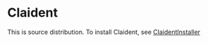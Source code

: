 # Claident

This is source distribution.
To install Claident, see [ClaidentInstaller](https://github.com/astanabe/ClaidentInstaller)
